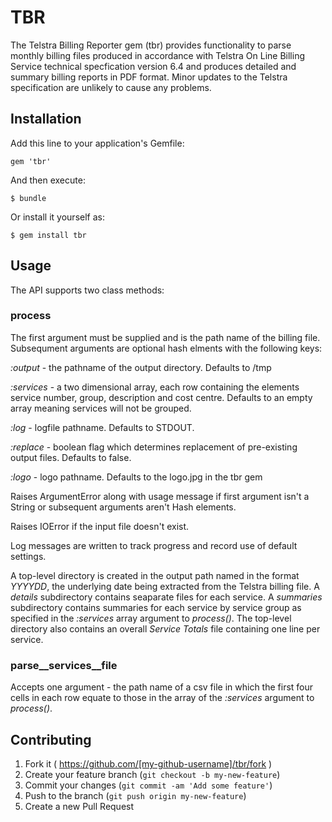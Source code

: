 # TBR

The Telstra Billing Reporter gem (tbr) provides functionality to parse monthly billing files produced in accordance with Telstra On Line Billing Service technical specfication version 6.4 and produces detailed and summary billing reports in PDF format. Minor updates to the Telstra specification are unlikely to cause any problems.

## Installation

Add this line to your application's Gemfile:

    gem 'tbr'

And then execute:

    $ bundle

Or install it yourself as:

    $ gem install tbr

## Usage

The API supports two class methods:
### process
The first argument must be supplied and is the path name of the billing file.  Subsequment arguments are optional hash elments with the following keys:

_:output_   - the pathname of the output directory.  Defaults to /tmp

_:services_ - a two dimensional array, each row containing the elements service number, group, description and cost centre.  Defaults to an empty array meaning services will not be grouped.

_:log_      - logfile pathname.  Defaults to STDOUT.

_:replace_  - boolean flag which determines replacement of pre-existing output files.  Defaults to false.

_:logo_     - logo pathname.  Defaults to the logo.jpg in the tbr gem

Raises ArgumentError along with usage message if first argument isn't a String or subsequent arguments aren't Hash elements.

Raises IOError if the input file doesn't exist.

Log messages are written to track progress and record use of default settings.

A top-level directory is created in the output path named in the format _YYYYDD_, the underlying date being extracted from the Telstra billing file.  A _details_ subdirectory contains seaparate files for each service.  A _summaries_ subdirectory contains summaries for each service by service group as specified in the _:services_ array argument to _process()_. The top-level directory also contains an overall _Service Totals_ file containing one line per service.

###  parse__services__file
Accepts one argument - the path name of a csv file in which the first four cells in each row equate to those in the array of the _:services_ argument to _process()_.

## Contributing

1. Fork it ( https://github.com/[my-github-username]/tbr/fork )
2. Create your feature branch (`git checkout -b my-new-feature`)
3. Commit your changes (`git commit -am 'Add some feature'`)
4. Push to the branch (`git push origin my-new-feature`)
5. Create a new Pull Request

